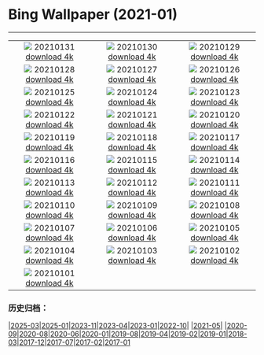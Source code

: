 # Bing Wallpaper (2021-01)
**************
| | | |
| :----: | :----: | :----: |
| ![](https://www.bing.com/th?id=OHR.MittenwalderHut_EN-US9402205522_1920x1080.jpg) 20210131 [download 4k](https://www.bing.com/th?id=OHR.MittenwalderHut_EN-US9402205522_UHD.jpg) | ![](https://www.bing.com/th?id=OHR.SeedVault_EN-US9343000928_1920x1080.jpg) 20210130 [download 4k](https://www.bing.com/th?id=OHR.SeedVault_EN-US9343000928_UHD.jpg) | ![](https://www.bing.com/th?id=OHR.RedRobin_EN-US9299641141_1920x1080.jpg) 20210129 [download 4k](https://www.bing.com/th?id=OHR.RedRobin_EN-US9299641141_UHD.jpg) |
| ![](https://www.bing.com/th?id=OHR.ArcticWolf_EN-US5836595388_1920x1080.jpg) 20210128 [download 4k](https://www.bing.com/th?id=OHR.ArcticWolf_EN-US5836595388_UHD.jpg) | ![](https://www.bing.com/th?id=OHR.Taormina_EN-US5716711058_1920x1080.jpg) 20210127 [download 4k](https://www.bing.com/th?id=OHR.Taormina_EN-US5716711058_UHD.jpg) | ![](https://www.bing.com/th?id=OHR.HeartAustralia_EN-US5604456955_1920x1080.jpg) 20210126 [download 4k](https://www.bing.com/th?id=OHR.HeartAustralia_EN-US5604456955_UHD.jpg) |
| ![](https://www.bing.com/th?id=OHR.ChurchRock_EN-US5502658165_1920x1080.jpg) 20210125 [download 4k](https://www.bing.com/th?id=OHR.ChurchRock_EN-US5502658165_UHD.jpg) | ![](https://www.bing.com/th?id=OHR.Molas_EN-US5410137458_1920x1080.jpg) 20210124 [download 4k](https://www.bing.com/th?id=OHR.Molas_EN-US5410137458_UHD.jpg) | ![](https://www.bing.com/th?id=OHR.ChuDangYa_EN-US5293170065_1920x1080.jpg) 20210123 [download 4k](https://www.bing.com/th?id=OHR.ChuDangYa_EN-US5293170065_UHD.jpg) |
| ![](https://www.bing.com/th?id=OHR.BloodyBrook_EN-US5215856823_1920x1080.jpg) 20210122 [download 4k](https://www.bing.com/th?id=OHR.BloodyBrook_EN-US5215856823_UHD.jpg) | ![](https://www.bing.com/th?id=OHR.RSOakTree_EN-US5122271963_1920x1080.jpg) 20210121 [download 4k](https://www.bing.com/th?id=OHR.RSOakTree_EN-US5122271963_UHD.jpg) | ![](https://www.bing.com/th?id=OHR.GentooLeap_EN-US4983496966_1920x1080.jpg) 20210120 [download 4k](https://www.bing.com/th?id=OHR.GentooLeap_EN-US4983496966_UHD.jpg) |
| ![](https://www.bing.com/th?id=OHR.Calakmul_EN-US4913753574_1920x1080.jpg) 20210119 [download 4k](https://www.bing.com/th?id=OHR.Calakmul_EN-US4913753574_UHD.jpg) | ![](https://www.bing.com/th?id=OHR.IHADInscription_EN-US1526588709_1920x1080.jpg) 20210118 [download 4k](https://www.bing.com/th?id=OHR.IHADInscription_EN-US1526588709_UHD.jpg) | ![](https://www.bing.com/th?id=OHR.PailonDelDiablo_EN-US4820504961_1920x1080.jpg) 20210117 [download 4k](https://www.bing.com/th?id=OHR.PailonDelDiablo_EN-US4820504961_UHD.jpg) |
| ![](https://www.bing.com/th?id=OHR.GlassIgloos_EN-US4753593580_1920x1080.jpg) 20210116 [download 4k](https://www.bing.com/th?id=OHR.GlassIgloos_EN-US4753593580_UHD.jpg) | ![](https://www.bing.com/th?id=OHR.ChateauBeynac_EN-US4661331709_1920x1080.jpg) 20210115 [download 4k](https://www.bing.com/th?id=OHR.ChateauBeynac_EN-US4661331709_UHD.jpg) | ![](https://www.bing.com/th?id=OHR.BrightonSnow_EN-US6152076231_1920x1080.jpg) 20210114 [download 4k](https://www.bing.com/th?id=OHR.BrightonSnow_EN-US6152076231_UHD.jpg) |
| ![](https://www.bing.com/th?id=OHR.BolivianSummer_EN-US6076997237_1920x1080.jpg) 20210113 [download 4k](https://www.bing.com/th?id=OHR.BolivianSummer_EN-US6076997237_UHD.jpg) | ![](https://www.bing.com/th?id=OHR.IceSailing_EN-US4693631571_1920x1080.jpg) 20210112 [download 4k](https://www.bing.com/th?id=OHR.IceSailing_EN-US4693631571_UHD.jpg) | ![](https://www.bing.com/th?id=OHR.Yunkai_EN-US4654823026_1920x1080.jpg) 20210111 [download 4k](https://www.bing.com/th?id=OHR.Yunkai_EN-US4654823026_UHD.jpg) |
| ![](https://www.bing.com/th?id=OHR.GoldenDragon_EN-US6011178113_1920x1080.jpg) 20210110 [download 4k](https://www.bing.com/th?id=OHR.GoldenDragon_EN-US6011178113_UHD.jpg) | ![](https://www.bing.com/th?id=OHR.SpanishSeaSlug_EN-US5956865427_1920x1080.jpg) 20210109 [download 4k](https://www.bing.com/th?id=OHR.SpanishSeaSlug_EN-US5956865427_UHD.jpg) | ![](https://www.bing.com/th?id=OHR.FoucaultsPendulum_EN-US5851164547_1920x1080.jpg) 20210108 [download 4k](https://www.bing.com/th?id=OHR.FoucaultsPendulum_EN-US5851164547_UHD.jpg) |
| ![](https://www.bing.com/th?id=OHR.WhiteCliffs_EN-US5777446191_1920x1080.jpg) 20210107 [download 4k](https://www.bing.com/th?id=OHR.WhiteCliffs_EN-US5777446191_UHD.jpg) | ![](https://www.bing.com/th?id=OHR.SnowCraterLake_EN-US5720302080_1920x1080.jpg) 20210106 [download 4k](https://www.bing.com/th?id=OHR.SnowCraterLake_EN-US5720302080_UHD.jpg) | ![](https://www.bing.com/th?id=OHR.RedFrontMacaw_EN-US4052029435_1920x1080.jpg) 20210105 [download 4k](https://www.bing.com/th?id=OHR.RedFrontMacaw_EN-US4052029435_UHD.jpg) |
| ![](https://www.bing.com/th?id=OHR.DiamondBeach_EN-US4305506637_1920x1080.jpg) 20210104 [download 4k](https://www.bing.com/th?id=OHR.DiamondBeach_EN-US4305506637_UHD.jpg) | ![](https://www.bing.com/th?id=OHR.HohenschwangauWinter_EN-US4258102206_1920x1080.jpg) 20210103 [download 4k](https://www.bing.com/th?id=OHR.HohenschwangauWinter_EN-US4258102206_UHD.jpg) | ![](https://www.bing.com/th?id=OHR.LargestCave_EN-US4214761385_1920x1080.jpg) 20210102 [download 4k](https://www.bing.com/th?id=OHR.LargestCave_EN-US4214761385_UHD.jpg) |
| ![](https://www.bing.com/th?id=OHR.LoonyDook_EN-US4158038260_1920x1080.jpg) 20210101 [download 4k](https://www.bing.com/th?id=OHR.LoonyDook_EN-US4158038260_UHD.jpg) |  |  |

### 历史归档：

|[2025-03](bing/2025-03/2025-03.md)|[2025-01](bing/2025-01/2025-01.md)|[2023-11](bing/2023-11/2023-11.md)|[2023-04](bing/2023-04/2023-04.md)|[2023-01](bing/2023-01/2023-01.md)|[2022-10](bing/2022-10/2022-10.md)|
|[2021-05](bing/2021-05/2021-05.md)|
|[2020-09](bing/2020-09/2020-09.md)|[2020-08](bing/2020-08/2020-08.md)|[2020-06](bing/2020-06/2020-06.md)|[2020-01](bing/2020-01/2020-01.md)|[2019-08](bing/2019-08/2019-08.md)|[2019-04](bing/2019-04/2019-04.md)|[2019-02](bing/2019-02/2019-02.md)|[2019-01](bing/2019-01/2019-01.md)|[2018-03](bing/2018-03/2018-03.md)|[2017-12](bing/2017-12/2017-12.md)|[2017-07](bing/2017-07/2017-07.md)|[2017-02](bing/2017-02/2017-02.md)|[2017-01](bing/2017-01/2017-01.md)